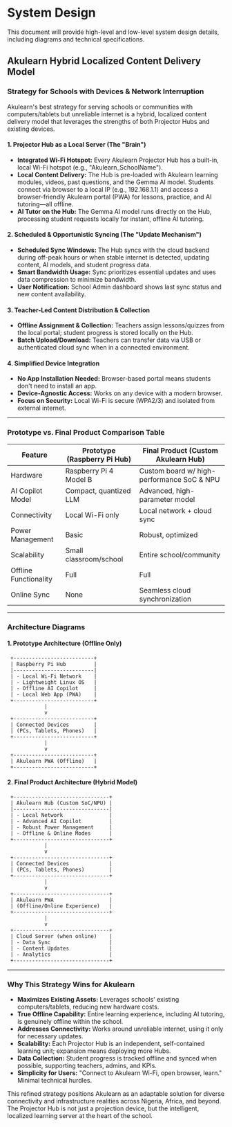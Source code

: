 # System Design

This document will provide high-level and low-level system design details, including diagrams and technical specifications.


## Akulearn Hybrid Localized Content Delivery Model

### Strategy for Schools with Devices & Network Interruption

Akulearn's best strategy for serving schools or communities with computers/tablets but unreliable internet is a hybrid, localized content delivery model that leverages the strengths of both Projector Hubs and existing devices.

#### 1. Projector Hub as a Local Server (The "Brain")
* **Integrated Wi-Fi Hotspot:** Every Akulearn Projector Hub has a built-in, local Wi-Fi hotspot (e.g., "Akulearn_SchoolName").
* **Local Content Delivery:** The Hub is pre-loaded with Akulearn learning modules, videos, past questions, and the Gemma AI model. Students connect via browser to a local IP (e.g., 192.168.1.1) and access a browser-friendly Akulearn portal (PWA) for lessons, practice, and AI tutoring—all offline.
* **AI Tutor on the Hub:** The Gemma AI model runs directly on the Hub, processing student requests locally for instant, offline AI tutoring.

#### 2. Scheduled & Opportunistic Syncing (The "Update Mechanism")
* **Scheduled Sync Windows:** The Hub syncs with the cloud backend during off-peak hours or when stable internet is detected, updating content, AI models, and student progress data.
* **Smart Bandwidth Usage:** Sync prioritizes essential updates and uses data compression to minimize bandwidth.
* **User Notification:** School Admin dashboard shows last sync status and new content availability.

#### 3. Teacher-Led Content Distribution & Collection
* **Offline Assignment & Collection:** Teachers assign lessons/quizzes from the local portal; student progress is stored locally on the Hub.
* **Batch Upload/Download:** Teachers can transfer data via USB or authenticated cloud sync when in a connected environment.

#### 4. Simplified Device Integration
* **No App Installation Needed:** Browser-based portal means students don't need to install an app.
* **Device-Agnostic Access:** Works on any device with a modern browser.
* **Focus on Security:** Local Wi-Fi is secure (WPA2/3) and isolated from external internet.

---

### Prototype vs. Final Product Comparison Table

| Feature                | Prototype (Raspberry Pi Hub)      | Final Product (Custom Akulearn Hub) |
|------------------------|-----------------------------------|-------------------------------------|
| Hardware               | Raspberry Pi 4 Model B            | Custom board w/ high-performance SoC & NPU |
| AI Copilot Model       | Compact, quantized LLM            | Advanced, high-parameter model      |
| Connectivity           | Local Wi-Fi only                  | Local network + cloud sync          |
| Power Management       | Basic                             | Robust, optimized                   |
| Scalability            | Small classroom/school            | Entire school/community             |
| Offline Functionality  | Full                              | Full                               |
| Online Sync            | None                              | Seamless cloud synchronization      |

---

### Architecture Diagrams

#### 1. Prototype Architecture (Offline Only)

```
 +--------------------------+
 | Raspberry Pi Hub         |
 |--------------------------|
 | - Local Wi-Fi Network    |
 | - Lightweight Linux OS   |
 | - Offline AI Copilot     |
 | - Local Web App (PWA)    |
 +--------------------------+
			|
			v
 +--------------------------+
 | Connected Devices        |
 | (PCs, Tablets, Phones)   |
 +--------------------------+
			|
			v
 +--------------------------+
 | Akulearn PWA (Offline)   |
 +--------------------------+
```

#### 2. Final Product Architecture (Hybrid Model)

```
 +-------------------------------+
 | Akulearn Hub (Custom SoC/NPU) |
 |-------------------------------|
 | - Local Network               |
 | - Advanced AI Copilot         |
 | - Robust Power Management     |
 | - Offline & Online Modes      |
 +-------------------------------+
			|
			v
 +-------------------------------+
 | Connected Devices             |
 | (PCs, Tablets, Phones)        |
 +-------------------------------+
			|
			v
 +-------------------------------+
 | Akulearn PWA                  |
 | (Offline/Online Experience)   |
 +-------------------------------+
			|
			v
 +-------------------------------+
 | Cloud Server (when online)    |
 | - Data Sync                   |
 | - Content Updates             |
 | - Analytics                   |
 +-------------------------------+
```

---

### Why This Strategy Wins for Akulearn

* **Maximizes Existing Assets:** Leverages schools' existing computers/tablets, reducing new hardware costs.
* **True Offline Capability:** Entire learning experience, including AI tutoring, is genuinely offline within the school.
* **Addresses Connectivity:** Works around unreliable internet, using it only for necessary updates.
* **Scalability:** Each Projector Hub is an independent, self-contained learning unit; expansion means deploying more Hubs.
* **Data Collection:** Student progress is tracked offline and synced when possible, supporting teachers, admins, and KPIs.
* **Simplicity for Users:** "Connect to Akulearn Wi-Fi, open browser, learn." Minimal technical hurdles.

This refined strategy positions Akulearn as an adaptable solution for diverse connectivity and infrastructure realities across Nigeria, Africa, and beyond. The Projector Hub is not just a projection device, but the intelligent, localized learning server at the heart of the school.
